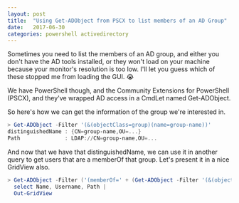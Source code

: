 ```yaml
---
layout: post
title:  "Using Get-ADObject from PSCX to list members of an AD Group"
date:   2017-06-30
categories: powershell activedirectory
---
```


Sometimes you need to list the members of an AD group, and either you don't have the AD tools installed, or they won't load on your machine because your monitor's resolution is too low. I'll let you guess which of these stopped me from loading the GUI. :sob:

We have PowerShell though, and the Community Extensions for PowerShell (PSCX), and they've wrapped AD access in a CmdLet named Get-ADObject.

<!--more-->

So here's how we can get the information of the group we're interested in.

``` powershell
> Get-ADObject -Filter '(&(objectClass=group)(name=group-name))'
distinguishedName : {CN=group-name,OU=...}
Path              : LDAP://CN=group-name,OU=...
```

And now that we have that distinguishedName, we can use it in another query to get users that are a memberOf that group. Let's present it in a nice GridView also.

``` powershell
> Get-ADObject -Filter ('(memberOf=' + (Get-ADObject -Filter '(&(objectClass=group)(name=group-name))').distinguishedName.ToString() + ')') |
  select Name, Username, Path |
  Out-GridView
```

